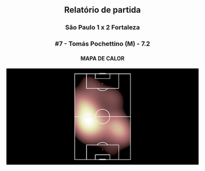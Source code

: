 <h2 style="text-align: center;">Relatório de partida</h3>

<h3 style="text-align: center;">São Paulo 1 x 2 Fortaleza</h3>

<h3 style="text-align: center;">#7 - Tomás Pochettino (M) - 7.2</h3>

<h4 style="text-align: center;">MAPA DE CALOR</h3>
<img src=heatmaps/11067347_824626.png>